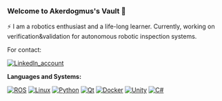 ### Welcome to Akerdogmus's Vault 👋

⚡ I am a robotics enthusiast and a life-long learner. Currently, working on verification&validation for autonomous robotic inspection systems.

For contact:

[![Linkedln_account](https://img.shields.io/badge/linkedin-%230077B5.svg?&style=for-the-badge&logo=linkedin&logoColor=white)](https://www.linkedin.com/in/alim-kerem-erdogmus/)


**Languages and Systems:**

[![ROS](https://img.shields.io/badge/ros-%23434C5E?style=for-the-badge&logo=ros&%2B%2B&labelColor=darkblue&logoColor=white)](https://www.ros.org/)
[![Linux](https://img.shields.io/badge/linux-%23434C5E?style=for-the-badge&logo=linux&%2B%2B&labelColor=orange&logoColor=black)](https://www.linux.org/)
[![Python](https://img.shields.io/badge/python-%23434C5E?style=for-the-badge&logo=python&%2B%2B&labelColor=%233776AB&logoColor=white)](https://www.python.org)
[![Qt](https://img.shields.io/badge/Qt-%23434C5E?style=for-the-badge&logo=Qt&labelColor=%2341CD52&logoColor=white)](https://www.qt.io)
[![Docker](https://img.shields.io/badge/docker-%23434C5E?style=for-the-badge&logo=docker&%2B%2B&labelColor=%233776AB&logoColor=white)](https://hub.docker.com/u/akerdogmus)
[![Unity](https://img.shields.io/badge/unity-%23434C5E?style=for-the-badge&logo=unity&%2B%2B&labelColor=black&logoColor=white)](https://unity.com/)
[![C#](https://img.shields.io/badge/csharp-%23434C5E?style=for-the-badge&logo=csharp&labelColor=%233776AB&logoColor=white)]()
</code>
